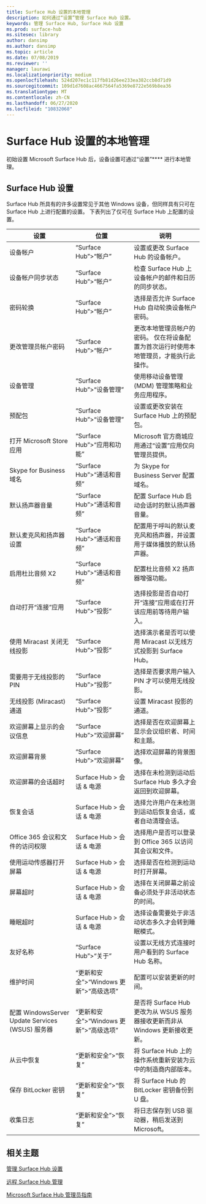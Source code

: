 ```yaml
---
title: Surface Hub 设置的本地管理
description: 如何通过“设置”管理 Surface Hub 设置。
keywords: 管理 Surface Hub, Surface Hub 设置
ms.prod: surface-hub
ms.sitesec: library
author: dansimp
ms.author: dansimp
ms.topic: article
ms.date: 07/08/2019
ms.reviewer: ''
manager: laurawi
ms.localizationpriority: medium
ms.openlocfilehash: 524d207ec1c117fb81d26ee233ea382ccb8d71d9
ms.sourcegitcommit: 109d1d7608ac4667564fa5369e8722e569b8ea36
ms.translationtype: MT
ms.contentlocale: zh-CN
ms.lasthandoff: 06/27/2020
ms.locfileid: "10832068"
---
```

# Surface Hub 设置的本地管理

初始设置 Microsoft Surface Hub 后，设备设置可通过“设置”**** 进行本地管理。

## Surface Hub 设置

Surface Hub 所具有的许多设置常见于其他 Windows 设备，但同样具有只可在 Surface Hub 上进行配置的设置。 下表列出了仅可在 Surface Hub 上配置的设置。 

| 设置 | 位置 | 说明 |
| ------- | -------- | ----------- |
| 设备帐户 | “Surface Hub”>“帐户” | 设置或更改 Surface Hub 的设备帐户。 |
| 设备帐户同步状态 | “Surface Hub”>“帐户” | 检查 Surface Hub 上设备帐户的邮件和日历的同步状态。 |
| 密码轮换 | “Surface Hub”>“帐户” | 选择是否允许 Surface Hub 自动轮换设备帐户密码。|
| 更改管理员帐户密码  | “Surface Hub”>“帐户” | 更改本地管理员帐户的密码。 仅在将设备配置为首次运行时使用本地管理员，才能执行此操作。 |
| 设备管理 | “Surface Hub”>“设备管理” | 使用移动设备管理 (MDM) 管理策略和业务应用程序。 |
| 预配包 | “Surface Hub”>“设备管理” | 设置或更改安装在 Surface Hub 上的预配包。 |
| 打开 Microsoft Store 应用 | “Surface Hub”>“应用和功能” | Microsoft 官方商城应用通过“设置”应用仅向管理员提供。 |
| Skype for Business 域名 | “Surface Hub”>“通话和音频” | 为 Skype for Business Server 配置域名。 |
| 默认扬声器音量 | “Surface Hub”>“通话和音频” | 配置 Surface Hub 启动会话时的默认扬声器音量。 |
| 默认麦克风和扬声器设置 | “Surface Hub”>“通话和音频” | 配置用于呼叫的默认麦克风和扬声器，并设置用于媒体播放的默认扬声器。 |
| 启用杜比音频 X2 | “Surface Hub”>“通话和音频” | 配置杜比音频 X2 扬声器增强功能。 |
| 自动打开“连接”应用 | “Surface Hub”>“投影” | 选择投影是否自动打开“连接”应用或在打开该应用前等待用户输入。 |
| 使用 Miracast 关闭无线投影 | “Surface Hub”>“投影” | 选择演示者是否可以使用 Miracast 以无线方式投影到 Surface Hub。 |
| 需要用于无线投影的 PIN | “Surface Hub”>“投影” | 选择是否要求用户输入 PIN 才可以使用无线投影。 |
| 无线投影 (Miracast) 通道 | “Surface Hub”>“投影” | 设置 Miracast 投影的通道。 |
| 欢迎屏幕上显示的会议信息 | “Surface Hub”>“欢迎屏幕” | 选择是否在欢迎屏幕上显示会议组织者、时间和主题。 |
| 欢迎屏幕背景 |  “Surface Hub”>“欢迎屏幕” | 选择欢迎屏幕的背景图像。 |
| 欢迎屏幕的会话超时 | Surface Hub > 会话 & 电源 | 选择在未检测到运动后 Surface Hub 多久才会返回到欢迎屏幕。 |
| 恢复会话 | Surface Hub > 会话 & 电源 | 选择允许用户在未检测到运动后恢复会话，或者自动清理会话。 |
| Office 365 会议和文件的访问权限 | Surface Hub > 会话 & 电源 | 选择用户是否可以登录到 Office 365 以访问其会议和文件。 |
| 使用运动传感器打开屏幕 | Surface Hub > 会话 & 电源 | 选择是否在检测到运动时打开屏幕。 |
| 屏幕超时 | Surface Hub > 会话 & 电源 | 选择在关闭屏幕之前设备必须处于非活动状态的时间。 |
| 睡眠超时 | Surface Hub > 会话 & 电源 | 选择设备需要处于非活动状态多久才会转到睡眠模式。 |
| 友好名称 | “Surface Hub”>“关于” | 设置以无线方式连接时用户看到的 Surface Hub 名称。 |
| 维护时间 | “更新和安全”&gt;“Windows 更新”&gt;“高级选项” | 配置可以安装更新的时间。 |
| 配置 WindowsServer Update Services (WSUS) 服务器 | “更新和安全”&gt;“Windows 更新”&gt;“高级选项” | 是否将 Surface Hub 更改为从 WSUS 服务器接收更新而非从 Windows 更新接收更新。 |
| 从云中恢复 | “更新和安全”&gt;“恢复” | 将 Surface Hub 上的操作系统重新安装为云中的制造商内部版本。 |
| 保存 BitLocker 密钥 | “更新和安全”>“恢复” | 将 Surface Hub 的 BitLocker 密钥备份到 U 盘。 |
| 收集日志 | “更新和安全”&gt;“恢复” | 将日志保存到 USB 驱动器，稍后发送到 Microsoft。 | 

## 相关主题

[管理 Surface Hub 设置](manage-surface-hub-settings.md)

[远程 Surface Hub 管理](remote-surface-hub-management.md)

[Microsoft Surface Hub 管理员指南](surface-hub-administrators-guide.md)
